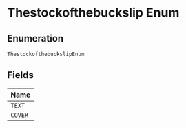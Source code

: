 
# Thestockofthebuckslip Enum

## Enumeration

`ThestockofthebuckslipEnum`

## Fields

| Name |
|  --- |
| `TEXT` |
| `COVER` |

